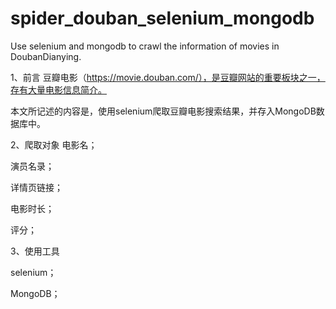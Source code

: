 # spider_douban_selenium_mongodb

Use selenium and mongodb to crawl the information of movies in DoubanDianying.

1、前言
豆瓣电影（https://movie.douban.com/），是豆瓣网站的重要板块之一，存有大量电影信息简介。

本文所记述的内容是，使用selenium爬取豆瓣电影搜索结果，并存入MongoDB数据库中。

2、爬取对象
电影名；

演员名录；

详情页链接；

电影时长；

评分；

3、使用工具

selenium；

MongoDB；
